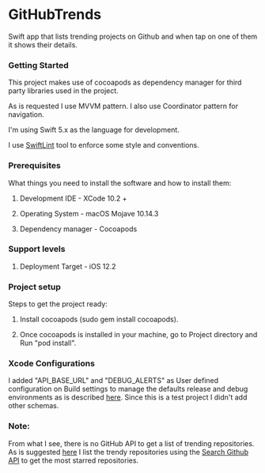 # GitHubTrends

Swift app that lists trending projects on Github and when tap on one of them it shows their details.

### Getting Started

This project makes use of cocoapods as dependency manager for third party libraries used in the project.

As is requested I use MVVM pattern. I also use Coordinator pattern for navigation.

I'm using Swift 5.x as the language for development.

I use [SwiftLint](https://github.com/realm/SwiftLint) tool to enforce some style and conventions.

### Prerequisites

What things you need to install the software and how to install them:

1) Development IDE - XCode 10.2 + 

2) Operating System - macOS Mojave 10.14.3

3) Dependency manager - Cocoapods 


### Support levels

1) Deployment Target - iOS 12.2

### Project setup

Steps to get the project ready:

1) Install cocoapods (sudo gem install cocoapods).

2) Once cocoapods is installed in your machine, go to Project directory and Run "pod install".

### Xcode Configurations

I added "API_BASE_URL" and "DEBUG_ALERTS" as User defined configuration on Build settings to manage  the defaults release and debug environments as is described [here](https://medium.freecodecamp.org/managing-different-environments-and-configurations-for-ios-projects-7970327dd9c9). Since this is a test project I didn't add other schemas.


### Note:
From what I see, there is no GitHub API to get a list of trending repositories. As is suggested [here](https://stackoverflow.com/questions/30525330/how-to-get-list-of-trending-github-repositories-by-github-api) I list the trendy repositories using the [Search Github API](https://developer.github.com/v3/search/) to get the most starred repositories.
